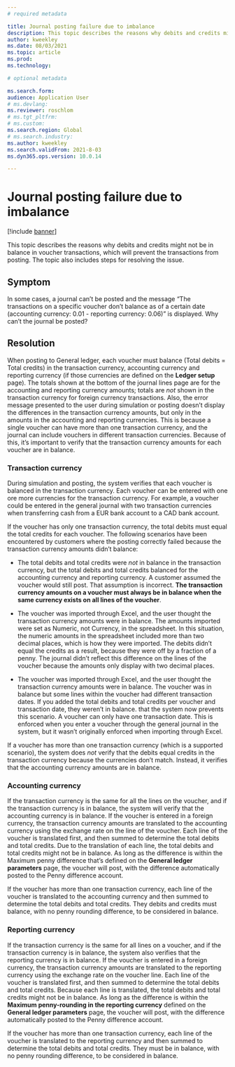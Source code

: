 ```yaml
---
# required metadata

title: Journal posting failure due to imbalance 
description: This topic describes the reasons why debits and credits might not be in balance in voucher transactions, which will prevent the transactions from posting. The topic also includes steps for resolving the issue.
author: kweekley
ms.date: 08/03/2021
ms.topic: article
ms.prod: 
ms.technology: 

# optional metadata

ms.search.form: 
audience: Application User
# ms.devlang: 
ms.reviewer: roschlom
# ms.tgt_pltfrm: 
# ms.custom: 
ms.search.region: Global 
# ms.search.industry: 
ms.author: kweekley
ms.search.validFrom: 2021-8-03
ms.dyn365.ops.version: 10.0.14

---
```


# Journal posting failure due to imbalance

[!include [banner](../includes/banner.md)]

This topic describes the reasons why debits and credits might not be in balance in voucher transactions, which will prevent the transactions from posting. The topic also includes steps for resolving the issue. 

## Symptom

In some cases, a journal can’t be posted and the message “The transactions on a specific voucher don’t balance as of a certain date (accounting currency: 0.01 - reporting currency: 0.06)” is displayed. Why can’t the journal be posted? 

## Resolution

When posting to General ledger, each voucher must balance (Total debits = Total credits) in the transaction currency, accounting currency and reporting currency (if those currencies are defined on the **Ledger setup** page). The totals shown at the bottom of the journal lines page are for the accounting and reporting currency amounts; totals are *not* shown in the transaction currency for foreign currency transactions. Also, the error message presented to the user during simulation or posting doesn’t display the differences in the transaction currency amounts, but only in the amounts in the accounting and reporting currencies. This is because a single voucher can have more than one transaction currency, and the journal can include vouchers in different transaction currencies. Because of this, it’s important to verify that the transaction currency amounts for each voucher are in balance.

### Transaction currency

During simulation and posting, the system verifies that each voucher is balanced in the transaction currency. Each voucher can be entered with one ore more currencies for the transaction currency. For example, a voucher could be entered in the general journal with two transaction currencies when transferring cash from a EUR bank account to a CAD bank account.

If the voucher has only one transaction currency, the total debits must equal the total credits for each voucher. The following scenarios have been encountered by customers where the posting correctly failed because the transaction currency amounts didn’t balance:

- The total debits and total credits were *not* in balance in the transaction currency, but the total debits and total credits balanced for the accounting currency and reporting currency. A customer assumed the voucher would still post. That assumption is incorrect. **The transaction currency amounts on a voucher must always be in balance when the same currency exists on all lines of the voucher**.

- The voucher was imported through Excel, and the user thought the transaction currency amounts were in balance. The amounts imported were set as Numeric, not Currency, in the spreadsheet. In this situation, the numeric amounts in the spreadsheet included more than two decimal places, which is how they were imported. The debits didn’t equal the credits as a result, because they were off by a fraction of a penny. The journal didn’t reflect this difference on the lines of the voucher because the amounts only display with two decimal places. 

- The voucher was imported through Excel, and the user thought the transaction currency amounts were in balance. The voucher was in balance but some lines within the voucher had different transaction dates. If you added the total debits and total credits per voucher and transaction date, they weren’t in balance. that the system now prevents this scenario. A voucher can only have one transaction date. This is enforced when you enter a voucher through the general journal in the system, but it wasn’t originally enforced when importing through Excel.

If a voucher has more than one transaction currency (which is a supported scenario), the system does *not* verify that the debits equal credits in the transaction currency because the  currencies don’t match. Instead, it verifies that the accounting currency amounts are in balance.

### Accounting currency
If the transaction currency is the same for all the lines on the voucher, and if the transaction currency is in balance, the system will verify  that the accounting currency is in balance.  If the voucher is entered in a foreign currency, the transaction currency amounts are translated to the accounting currency using the exchange rate on the line of the voucher.  Each line of the voucher is translated first, and then summed to determine the total debits and total credits.  Due to the translation of each line, the total debits and total credits might not be in balance. As long as the difference is within the Maximum penny difference that’s defined on the **General ledger parameters** page, the voucher will post, with the difference automatically posted to the Penny difference account.

If the voucher has more than one transaction currency, each line of the voucher is translated to the accounting currency and then summed to determine the total debits and total credits.  They debits and credits must balance, with no penny rounding difference, to be considered in balance. 

### Reporting currency
If the transaction currency is the same for all lines on a voucher, and if the transaction currency is in balance, the system also verifies that the reporting currency is in balance.  If the voucher is entered in a foreign currency, the transaction currency amounts are translated to the reporting currency using the exchange rate on the voucher line.  Each line of the voucher is translated first, and then summed to determine the total debits and total credits.  Because each line is translated, the total debits and total credits might not be in balance. As long as the difference is within the **Maximum penny-rounding in the reporting currency** defined on the **General ledger parameters** page, the voucher will post, with the difference automatically posted to the Penny difference account. 

If the voucher has more than one transaction currency, each line of the voucher is translated to the reporting currency and then summed to determine the total debits and total credits.  They must be in balance, with no penny rounding difference, to be considered in balance.
